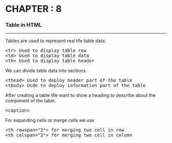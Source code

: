 # CHAPTER : 8

### Table in HTML

<hr>
Tables are used to represent real life table data. <br>
<pre>
&lttr&gt Used to display table row 
&lttd&gt Used to display table data
&ltth&gt Used to display table header
</pre>

We can divide table data into sections.

<pre>
&ltthead&gt Used to deploy header part of the table
&lttbody&gt Usde to deploy information part of the table
</pre>

After creating a table We want to show a heading to describe about the component of the table.

<pre>
&ltcaption&gt
</pre>

For expanding cells or merge cells we use

<pre>
&ltth rowspan="2"&gt for merging two cell in row
&ltth colspan="2"&gt for merging two cell in column
</pre>
